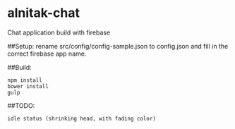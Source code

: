 # alnitak-chat
Chat application build with firebase

##Setup:
rename src/config/config-sample.json to config.json and fill in the correct firebase app name.

##Build:
```console
npm install
bower install
gulp
```

##TODO:
```list
idle status (shrinking head, with fading color)
```
